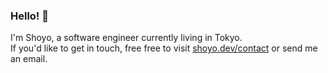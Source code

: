 ### Hello! 👋

I'm Shoyo, a software engineer currently living in Tokyo.  
If you'd like to get in touch, free free to visit [shoyo.dev/contact](https://shoyo.dev/contact) or send me an email.
